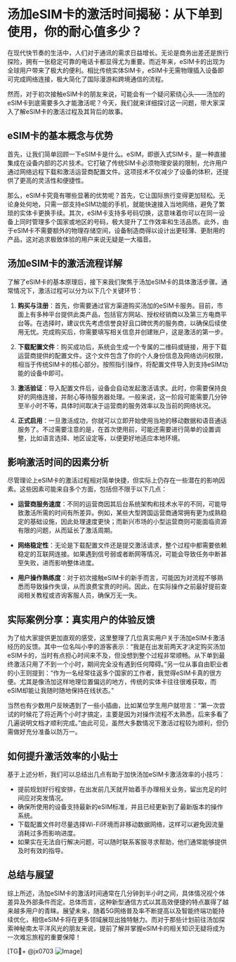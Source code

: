 # 汤加eSIM卡的激活时间揭秘：从下单到使用，你的耐心值多少？

在现代快节奏的生活中，人们对于通讯的需求日益增长。无论是商务出差还是旅行探险，拥有一张稳定可靠的电话卡都显得尤为重要。而近年来，eSIM卡的出现为全球用户带来了极大的便利。相比传统实体SIM卡，eSIM卡无需物理插入设备即可完成网络连接，极大简化了国际漫游和跨境通信的流程。

然而，对于初次接触eSIM卡的朋友来说，可能会有一个疑问萦绕心头——汤加的eSIM卡到底需要多久才能激活呢？今天，我们就来详细探讨这一问题，带大家深入了解eSIM卡的激活过程及其背后的故事。

## eSIM卡的基本概念与优势

首先，让我们简单回顾一下eSIM卡是什么。eSIM，即嵌入式SIM卡，是一种直接集成在设备内部的芯片技术。它打破了传统SIM卡必须物理安装的限制，允许用户通过网络远程下载和激活运营商配置文件。这项技术不仅减少了设备的体积，还提供了更高的灵活性和便捷性。

那么，eSIM卡究竟有哪些显著的优势呢？首先，它让国际旅行变得更加轻松。无论身处何地，只需一部支持eSIM功能的手机，就能快速接入当地网络，避免了繁琐的实体卡更换手续。其次，eSIM卡支持多号码切换，这意味着你可以在同一设备上同时管理多个国家或地区的号码，极大提升了工作效率和生活品质。此外，由于eSIM卡不需要额外的物理存储空间，设备制造商得以设计出更轻薄、更耐用的产品，这对追求极致体验的用户来说无疑是一大福音。

## 汤加eSIM卡的激活流程详解

了解了eSIM卡的基本原理后，接下来我们聚焦于汤加eSIM卡的具体激活步骤。通常情况下，激活过程可以分为以下几个关键环节：

1. **购买与注册**：首先，你需要通过官方渠道购买汤加的eSIM卡服务。目前，市面上有多种平台提供此类产品，包括官方网站、授权经销商以及第三方电商平台等。在选择时，建议优先考虑信誉良好且口碑优秀的服务商，以确保后续使用无忧。完成购买后，你需要填写相关信息并创建账户，这是激活的第一步。

2. **下载配置文件**：购买成功后，系统会生成一个专属的二维码或链接，用于下载运营商提供的配置文件。这个文件包含了你的个人身份信息及网络访问权限，相当于传统SIM卡的核心部分。按照指引操作，将配置文件导入到支持eSIM功能的设备中即可。

3. **激活验证**：导入配置文件后，设备会自动发起激活请求。此时，你需要保持良好的网络连接，并耐心等待服务器处理。一般来说，这一阶段可能需要几分钟至半小时不等，具体时间取决于运营商的服务效率以及当前的网络状况。

4. **正式启用**：一旦激活成功，你就可以立即开始使用当地的移动数据和语音通话服务了。不过需要注意的是，在首次使用前，可能还需要进行简单的设置调整，比如语言选择、地区设定等，以便更好地适应本地环境。

## 影响激活时间的因素分析

尽管理论上eSIM卡的激活过程相对简单快捷，但实际上仍存在一些潜在的影响因素。这些因素可能来自多个方面，包括但不限于以下几点：

- **运营商服务速度**：不同的运营商因其后台系统架构和技术水平的不同，可能导致激活所需的时间有所差异。例如，某些大型跨国运营商通常拥有更为成熟稳定的基础设施，因此处理速度更快；而新兴市场的小型运营商则可能面临资源有限的问题，从而延长了激活周期。

- **网络稳定性**：无论是下载配置文件还是提交激活请求，整个过程中都需要依赖稳定的互联网连接。如果遇到信号弱或者断网等情况，可能会导致任务中断甚至失败，进而影响整体进度。

- **用户操作熟练度**：对于初次接触eSIM卡的新手而言，可能因为对流程不够熟悉而导致操作失误，从而浪费宝贵的时间。因此，在实际操作之前最好提前查阅相关教程或咨询客服人员，确保万无一失。

## 实际案例分享：真实用户的体验反馈

为了给大家提供更加直观的感受，这里整理了几位真实用户关于汤加eSIM卡激活经历的反馈。其中一位名叫小李的游客表示：“我是在出发前两天才决定购买汤加eSIM卡的，当时有点担心时间来不及，但没想到整个过程非常顺畅。从下单到最终激活只用了不到一个小时，期间完全没有遇到任何障碍。”另一位从事自由职业者的小王则提到：“作为一名经常往返多个国家的工作者，我觉得eSIM卡真的很方便。尤其是像汤加这样地理位置偏远的地方，传统的实体卡往往很难获取，而eSIM却能让我随时随地保持在线状态。”

当然也有少数用户反映遇到了一些小插曲，比如某位学生用户就坦言：“第一次尝试的时候花了将近两个小时才搞定，主要是因为对操作流程不太熟悉，后来多看了几遍说明文档才顺利完成。”由此可见，虽然大多数情况下激活过程较为顺利，但仍需做好充分准备以防万一。

## 如何提升激活效率的小贴士

基于上述分析，我们可以总结出几点有助于加快汤加eSIM卡激活效率的小技巧：

- 提前规划好行程安排，在出发前几天就开始着手办理相关业务，留出充足的时间应对突发情况。
- 确保所使用的设备支持最新的eSIM标准，并且已经更新到了最新版本的操作系统。
- 下载配置文件时尽量选择Wi-Fi环境而非移动数据网络，这样可以避免因流量消耗过多而影响进度。
- 如果实在无法自行解决问题，可以随时联系客服寻求帮助，他们通常能够提供及时有效的指导。

## 总结与展望

综上所述，汤加eSIM卡的激活时间通常在几分钟到半小时之间，具体情况视个体差异及外部条件而定。总体而言，这种新型通信方式以其高效便捷的特点赢得了越来越多用户的青睐。展望未来，随着5G网络普及率不断提高以及智能终端功能持续优化，相信eSIM卡将在更多领域展现出独特魅力。而对于那些计划前往汤加探索神秘南太平洋风光的朋友来说，提前了解并掌握eSIM卡的相关知识无疑将成为一次难忘旅程的重要保障！

[TG💪+ @jx0703 ![Image](https://github.com/user-attachments/assets/dbca1d08-cadb-493c-b0ec-ad6f7a83f270)]
